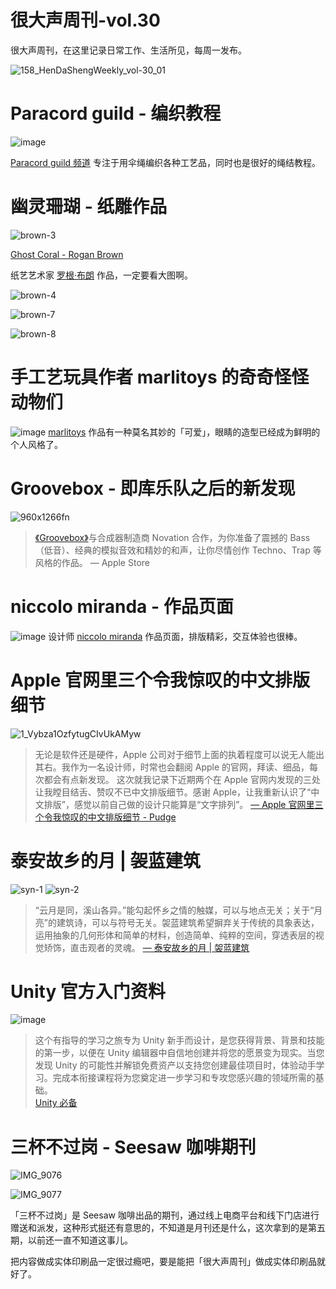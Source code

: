 # 很大声周刊-vol.30
很大声周刊，在这里记录日常工作、生活所见，每周一发布。

![158_HenDaShengWeekly_vol-30_01](https://user-images.githubusercontent.com/20842136/143863555-53868848-6b29-4e1a-8dc4-3323dcfc552f.png)

# Paracord guild - 编织教程
![image](https://user-images.githubusercontent.com/20842136/143839911-1471f6ac-6cba-4bdb-bc12-a0f8f9960314.png)

[Paracord guild 频道](https://www.youtube.com/c/Paracordguild/featured) 专注于用伞绳编织各种工艺品，同时也是很好的绳结教程。

# 幽灵珊瑚 - 纸雕作品
![brown-3](https://user-images.githubusercontent.com/20842136/143853330-2d56fb70-1c11-4148-a7f2-6a20167a8931.jpg)

[Ghost Coral - Rogan Brown](https://www.thisiscolossal.com/2021/11/paper-sculptures-rogan-brown-coral-bleaching/)

纸艺艺术家 [罗根·布朗](https://roganbrown.com/home.html) 作品，一定要看大图啊。

![brown-4](https://user-images.githubusercontent.com/20842136/143853405-6d57706b-d23c-431e-b248-4b86643f1ba8.jpg)

![brown-7](https://user-images.githubusercontent.com/20842136/143853484-82406811-a4c0-4ae3-9fee-91cc2d37221d.jpg)

![brown-8](https://user-images.githubusercontent.com/20842136/143853558-47acaf85-0828-4e66-b266-381df276c810.jpg)

# 手工艺玩具作者 marlitoys 的奇奇怪怪动物们
![image](https://user-images.githubusercontent.com/20842136/143866831-41a541c0-c500-4c13-9c30-1623c1223f3c.png)
[marlitoys](https://www.instagram.com/marlitoys/) 作品有一种莫名其妙的「可爱」，眼睛的造型已经成为鲜明的个人风格了。

# Groovebox - 即库乐队之后的新发现
![960x1266fn](https://user-images.githubusercontent.com/20842136/143839674-a4240bb5-f59f-44c9-9970-f3cd020c6b88.jpg)
> [《Groovebox》](https://apps.apple.com/cn/story/id1525910824)与合成器制造商 Novation 合作，为你准备了震撼的 Bass（低音）、经典的模拟音效和精妙的和声，让你尽情创作 Techno、Trap 等风格的作品。
> — Apple Store

# niccolo miranda - 作品页面
![image](https://user-images.githubusercontent.com/20842136/143840963-1f5c3f3a-c242-4efa-ad12-d1ff60f98bba.png)
设计师 [niccolo miranda](https://www.niccolomiranda.com/) 作品页面，排版精彩，交互体验也很棒。

# Apple 官网里三个令我惊叹的中文排版细节
![1_Vybza1OzfytugCIvUkAMyw](https://user-images.githubusercontent.com/20842136/143864250-72b00080-404a-47a9-9c4e-d20ee2c590e1.png)

> 无论是软件还是硬件，Apple 公司对于细节上面的执着程度可以说无人能出其右。我作为一名设计师，时常也会翻阅 Apple 的官网，拜读、细品，每次都会有点新发现。
> 这次就我记录下近期两个在 Apple 官网内发现的三处让我瞠目结舌、赞叹不已中文排版细节。感谢 Apple，让我重新认识了“中文排版”，感觉以前自己做的设计只能算是“文字排列”。
> [— Apple 官网里三个令我惊叹的中文排版细节 - Pudge](https://pudge1996.medium.com/apple-awsome-typographic-details-a5705d31417)

# 泰安故乡的月 | 袈蓝建筑
![syn-1](https://user-images.githubusercontent.com/20842136/143865612-a9e4dca8-fb9c-49b2-9a93-d98e65fcc6cc.jpg)
![syn-2](https://user-images.githubusercontent.com/20842136/143871403-00a919fb-aaf7-4d6d-9244-2c493793b01f.jpg)
> “云月是同，溪山各异。”能勾起怀乡之情的触媒，可以与地点无关；关于“月亮”的建筑诗，可以与符号无关。袈蓝建筑希望摒弃关于传统的具象表达，运用抽象的几何形体和简单的材料，创造简单、纯粹的空间，穿透表层的视觉矫饰，直击观者的灵魂。
> [— 泰安故乡的月 | 袈蓝建筑](http://www.archina.com/index.php?g=works&m=index&a=show&id=10157)

# Unity 官方入门资料
![image](https://user-images.githubusercontent.com/20842136/143844143-b5c422c1-392c-4a65-adb5-c9a0be561c21.png)
> 这个有指导的学习之旅专为 Unity 新手而设计，是您获得背景、背景和技能的第一步，以便在 Unity 编辑器中自信地创建并将您的愿景变为现实。当您发现 Unity 的可能性并解锁免费资产以支持您创建最佳项目时，体验动手学习。完成本衔接课程将为您奠定进一步学习和专攻您感兴趣的领域所需的基础。  
[Unity 必备](https://learn.unity.com/pathway/unity-essentials?language=en)

# 三杯不过岗 - Seesaw 咖啡期刊
![IMG_9076](https://user-images.githubusercontent.com/20842136/143862016-aa44bc4f-0655-4457-971f-c2baaad9860f.jpeg)

![IMG_9077](https://user-images.githubusercontent.com/20842136/143862090-6a195b86-b509-4b24-ac37-089661a49b29.jpeg)

「三杯不过岗」是 Seesaw 咖啡出品的期刊，通过线上电商平台和线下门店进行赠送和派发，这种形式挺还有意思的，不知道是月刊还是什么，这次拿到的是第五期，以前还一直不知道这事儿。

把内容做成实体印刷品一定很过瘾吧，要是能把「很大声周刊」做成实体印刷品就好了。
